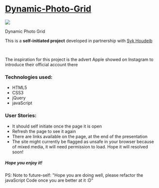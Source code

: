 <h1><a href="https://elena-in-code.github.io/Dynamic-Photo-Grid/" target="_blank"><strong>Dynamic-Photo-Grid</strong></a></h1>
<img src="https://user-images.githubusercontent.com/30567608/29226281-b8c86c6a-7ed1-11e7-8b96-b661fc959992.PNG">
<p>Dynamic Photo Grid</p>
<p>This is a <strong>self-initiated project</strong> developed in partnership with <a href="https://github.com/Syknapse/Dynamic-Photo-Grid" target="_blank"> Syk Houdeib </a></p>
<br>
<p>The inspiration for this project is the advert Apple showed on Instagram to introduce their official account there</p>
<h3>Technologies used: </h3>
 <ul>
 	<li>HTML5</li>
 	<li>CSS3</li>
 	<li>jQuery</li>
  <li>javaScript</li>
 </ul>
<h3>User Stories: </h3>
 <ul>
 	<li>It should self initiate once the page it is open</li>
  <li>Refresh the page to see it again</li>
 	<li>There are links available on the page, at the end of the presentation</li>
  <li>The site might currently be flagged as unsafe in your browser because of mixed media, it will need permission to load. Hope it will resolved soon!</li>
  </ul>
  
 <h5>Hope you enjoy it!</h5>
 
 <p>PS: Note to future-self: "Hope you are doing well, please refactor the javaScript Code once you are better at it :D"</p>
